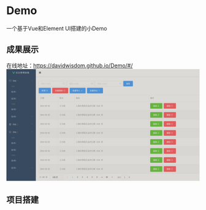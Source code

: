 # Demo

一个基于Vue和Element UI搭建的小Demo

## 成果展示

在线地址：https://davidwisdom.github.io/Demo/#/
<img src="https://github.com/DavidWisdom/Demo/blob/page/img/dba36d328502ca91a24c20cca819570.jpg" width="100%" height="80%" alt="效果图" align=center/>

## 项目搭建
